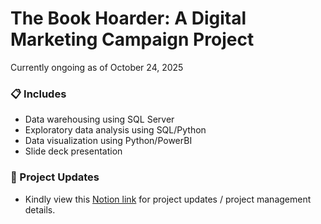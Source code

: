 # The Book Hoarder: A Digital Marketing Campaign Project
Currently ongoing as of October 24, 2025

### 📋 Includes
- Data warehousing using SQL Server
- Exploratory data analysis using SQL/Python
- Data visualization using Python/PowerBI
- Slide deck presentation

### 🔔 Project Updates
- Kindly view this [Notion link](https://www.notion.so/The-Book-Hoarder-A-Digital-Marketing-Campaign-Project-281de9a20f448079865dc6885b55ff90?source=copy_link) for project updates / project management details.
